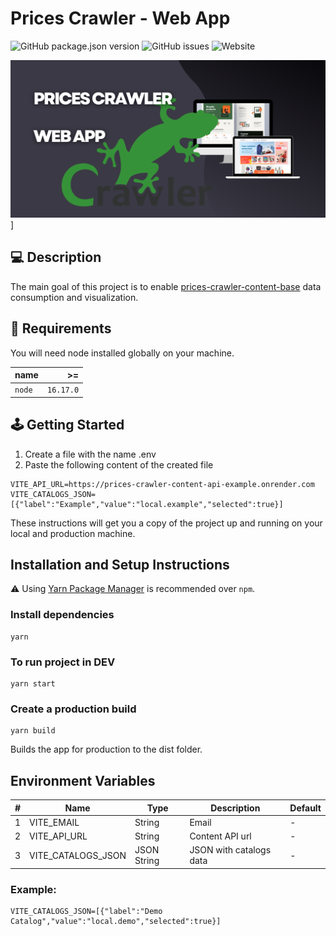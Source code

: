 # Prices Crawler - Web App

![GitHub package.json version](https://img.shields.io/github/package-json/v/prices-crawler/web-app)
![GitHub issues](https://img.shields.io/github/issues/prices-crawler/web-app)
![Website](https://img.shields.io/website?url=https%3A%2F%2Fprices-crawler-web-app.vercel.app%2F)

![Prices Crawler Banner](https://github.com/CarlosJunioor/web-app/blob/main/Prices%20crawler%20web%20app.png?raw=true)]

## 💻 Description

The main goal of this project is to enable [prices-crawler-content-base](https://github.com/prices-crawler/content-base) data consumption and visualization.

## 📁 Requirements

You will need node installed globally on your machine.

| name   |        >= |
| :----- | --------: |
| `node` | `16.17.0` |

## 🕹️ Getting Started

1. Create a file with the name .env
2. Paste the following content of the created file

```.env
VITE_API_URL=https://prices-crawler-content-api-example.onrender.com
VITE_CATALOGS_JSON=[{"label":"Example","value":"local.example","selected":true}]
```

These instructions will get you a copy of the project up and running on your local and production machine.

## Installation and Setup Instructions

⚠️ Using [Yarn Package Manager](https://yarnpkg.com) is recommended over `npm`.

### Install dependencies

```shell
yarn
```

### To run project in DEV

```shell
yarn start
```

### Create a production build

```shell
yarn build
```

Builds the app for production to the dist folder.

## Environment Variables

| #   | Name               | Type        | Description             | Default |
| --- | ------------------ | ----------- | ----------------------- | ------- |
| 1   | VITE_EMAIL         | String      | Email                   | -       |
| 2   | VITE_API_URL       | String      | Content API url         | -       |
| 3   | VITE_CATALOGS_JSON | JSON String | JSON with catalogs data | -       |

### Example:

```
VITE_CATALOGS_JSON=[{"label":"Demo Catalog","value":"local.demo","selected":true}]
```
